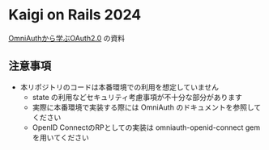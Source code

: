 # Kaigi on Rails 2024

[OmniAuthから学ぶOAuth2.0](https://kaigionrails.org/2024/talks/ykpythemind/) の資料

## 注意事項

- 本リポジトリのコードは本番環境での利用を想定していません
  - state の利用などセキュリティ考慮事項が不十分な部分があります
  - 実際に本番環境で実装する際には OmniAuth のドキュメントを参照してください
  - OpenID ConnectのRPとしての実装は omniauth-openid-connect gemを用いてください
